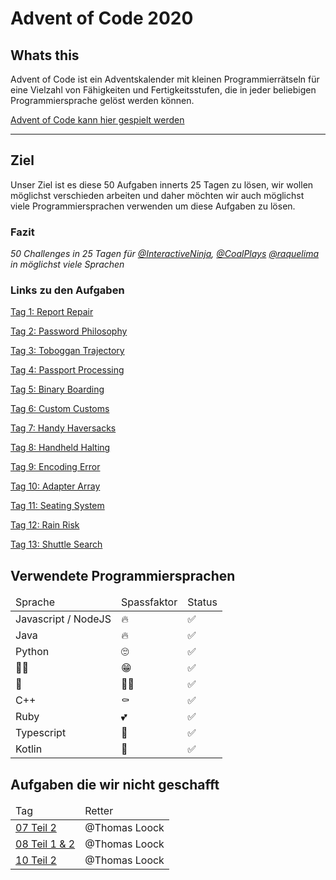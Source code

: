 # Advent of Code 2020



## Whats this

Advent of Code ist ein Adventskalender mit kleinen Programmierrätseln für eine Vielzahl von Fähigkeiten und Fertigkeitsstufen, die in jeder beliebigen Programmiersprache gelöst werden können.

[Advent of Code kann hier gespielt werden](https://adventofcode.com/)
<hr>

## Ziel

Unser Ziel ist es diese 50 Aufgaben innerts 25 Tagen zu lösen, wir wollen möglichst verschieden arbeiten und daher möchten wir auch möglichst viele Programmiersprachen verwenden um diese Aufgaben zu lösen.

### Fazit
*50 Challenges in 25 Tagen für [@InteractiveNinja](https://github.com/InteractiveNinja), [@CoalPlays](https://github.com/CoalPlays) [@raquelima](https://github.com/raquelima) in möglichst viele Sprachen*


### Links zu den Aufgaben


[Tag 1: Report Repair](01/readme.md)

[Tag 2: Password Philosophy](02/readme.md)

[Tag 3: Toboggan Trajectory](03/readme.md)

[Tag 4: Passport Processing](04/readme.md)

[Tag 5: Binary Boarding](05/readme.md)

[Tag 6: Custom Customs](06/readme.md)

[Tag 7: Handy Haversacks](07/readme.md)

[Tag 8: Handheld Halting](08/readme.md)

[Tag 9: Encoding Error](09/readme.md)

[Tag 10: Adapter Array](10/readme.md)

[Tag 11: Seating System](11/readme.md)

[Tag 12: Rain Risk](12/readme.md)

[Tag 13: Shuttle Search](13/readme.md)

## Verwendete Programmiersprachen


<table>
<thead>
<td>Sprache</td>
<td>Spassfaktor</td>
<td>Status</td>
</thead>
<tbody>
<tr>
<td>Javascript / NodeJS</td>
<td>🔥</td><td> ✅</td>
</tr>
<tr>
<td>Java</td>
<td>🔥</td><td> ✅</td>
</tr>
<tr>
<td>Python</td>
<td>🙄</td><td>✅</td>
</tr>
<tr>
<td>👀🔪</td>
<td>😁</td><td>✅</td>
</tr>
<tr>
<td>🐘</td>
<td>👤🔫</td><td>✅</td>
</tr>
<tr>
<td>C++</td>
<td>⚰</td><td>✅</td>
</tr>
<tr>
<td>Ruby</td>
<td>💕</td><td>✅</td>
</tr>
<tr>
<td>Typescript</td>
<td>👑</td><td>✅</td>
</tr>
<tr>
<td>Kotlin</td>
<td>💩</td><td>✅</td>
</tr>
</tbody>
</table>

## Aufgaben die wir nicht geschafft 


<table>
<thead>
<td>Tag</td>
<td>Retter</td>
</thead>
<tbody>
<tr>
<td><a href="07/readme.md">07 Teil 2</a></td>
<td>@Thomas Loock</td>
</tr>
<tr>
<td><a href="08/readme.md">08 Teil 1 & 2</a></td>
<td>@Thomas Loock</td>

</tr>
<tr>
<td><a href="10/readme.md">10 Teil 2</a></td>
<td>@Thomas Loock</td>

</tr>
</tbody>
</table>
 



